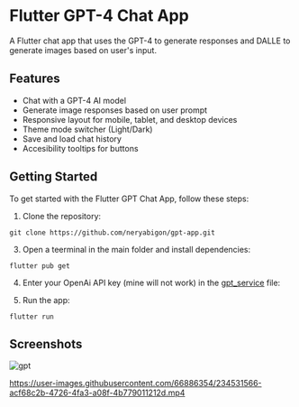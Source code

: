 # Flutter GPT-4 Chat App

A Flutter chat app that uses the GPT-4 to generate responses and DALLE to generate images based on user's input.

## Features

- Chat with a GPT-4 AI model
- Generate image responses based on user prompt
- Responsive layout for mobile, tablet, and desktop devices
- Theme mode switcher (Light/Dark)
- Save and load chat history
- Accesibility tooltips for buttons

## Getting Started

To get started with the Flutter GPT Chat App, follow these steps:

1. Clone the repository:

```
git clone https://github.com/neryabigon/gpt-app.git
```


3. Open a teerminal in the main folder and install dependencies:

```
flutter pub get
```  


4. Enter your OpenAi API key (mine will not work) in the [gpt_service](https://github.com/neryabigon/gpt-app/blob/main/lib/gpt/models/gpt_service.dart) file: 

5. Run the app:

```
flutter run
```

## Screenshots
![gpt](https://github.com/neryabigon/gpt-app/assets/66886354/602970c7-8b92-423c-a2ef-fa0352f1de94)




https://user-images.githubusercontent.com/66886354/234531566-acf68c2b-4726-4fa3-a08f-4b779011212d.mp4

